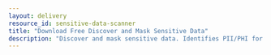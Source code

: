 ```yaml
---
layout: delivery
resource_id: sensitive-data-scanner
title: "Download Free Discover and Mask Sensitive Data"
description: "Discover and mask sensitive data. Identifies PII/PHI for security and compliance."
---
```

